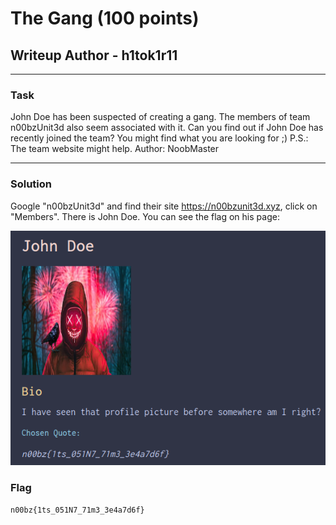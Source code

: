 # The Gang (100 points)
## Writeup Author - h1tok1r11

---

### Task

John Doe has been suspected of creating a gang. The members of team n00bzUnit3d also seem associated with it. Can you find out if John Doe has recently joined the team? You might find what you are looking for ;) P.S.: The team website might help. Author: NoobMaster

---

### Solution

Google "n00bzUnit3d" and find their site https://n00bzunit3d.xyz, click on "Members". There is John Doe. You can see the flag on his page:

![](./assets/john_doe.png)

### Flag

```
n00bz{1ts_051N7_71m3_3e4a7d6f}
```
